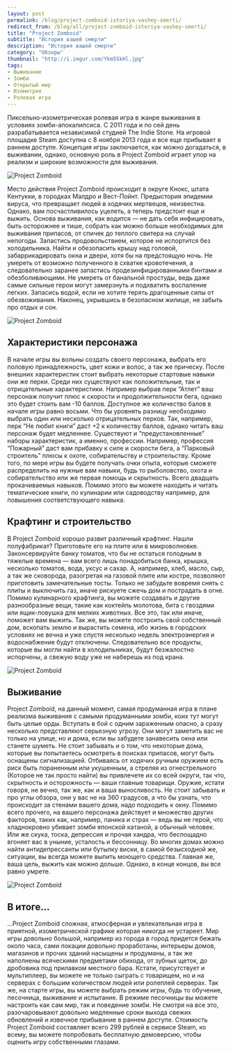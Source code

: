 ```yaml
---
layout: post
permalink: /blog/project-zomboid-istoriya-vashey-smerti/
redirect_from: /blog/all/project-zomboid-istoriya-vashey-smerti/
title: "Project Zomboid"
subtitle: "История вашей смерти"
description: "История вашей смерти"
category: "Обзоры"
thumbnail: "http://i.imgur.com/Ykm5SkHl.jpg"
tags:
- Выживание
- Зомби
- Открытый мир
- Изометрия
- Ролевая игра
---
```


Пиксельно-изометрическая ролевая игра в жанре выживания в условиях зомби-апокалипсиса. С 2011 года и по сей день разрабатывается независимой студией The Indie Stone. На игровой площадке Steam доступна с 8 ноября 2013 года и все еще прибывает в раннем доступе. Концепция игры заключается, как можно догадаться, в выживании, однако, основную роль в Project Zomboid играет упор на реализм и широкие возможности для выживания.

![Project Zomboid](http://i.imgur.com/Ykm5SkH.jpg)

Место действия Project Zomboid происходит в округе Кнокс, штата Кентукки, в городках Малдро и Вест-Пойнт. Предыстория эпидемии вируса, что превращает людей в ходячих мертвецов, неизвестна. Однако, вам посчастливилось уцелеть, а теперь предстоит еще и выжить. Основа выживания, как водится — не дать себя инфицировать, быть осторожнее и тише, собрать как можно больше необходимых для выживания припасов, от спичек до теплого свитера на случай непогоды. Запастись продовольствием, которое не испортится без холодильника. Найти и обезопасить крышу над головой, забаррикадировать окна и двери, хотя бы на предстоящую ночь. Не умереть от возможно полученного в схватке кровотечения, а следовательно заранее запастись продезинфицированными бинтами и обезболивающими. Не умереть от банальной простуды, ведь даже самые сильные герои могут замерзнуть и подхватить воспаление легких. Запасись водой, если не хотите терять драгоценные силы от обезвоживания. Наконец, укрывшись в безопасном жилище, не забыть про отдых и сон.

![Project Zomboid](http://i.imgur.com/TgLThLT.jpg)

## Характеристики персонажа

В начале игры вы вольны создать своего персонажа, выбрать его половую принадлежность, цвет кожи и волос, а так же прическу. После внешних характеристик стоит выбрать некоторые стартовые навыки они же перки. Среди них существуют как положительные, так и отрицательные характеристики. Например выбрав перк “Атлет” ваш персонаж получит плюс к скорости и продолжительности бега, однако это будет стоить вам -10 баллов. Доступное же количество балов в начале игры равно восьми. Что бы уровнять разницу необходимо выбрать один или несколько отрицательных перков. Так, например, перк “Не любит книги” даст +2 к количеству баллов, однако читать ваш персонаж будет медленнее. Существуют и “предустановленные” наборы характеристик, а именно, профессии. Например, профессия “Пожарный” даст вам прибавку к силе и скорости бега, а “Парковый строитель” плюсы к охоте, собирательству и строительству. Кроме того, по мере игры вы будете получать очки опыта, которые сможете распределить на нужные вам навыки, будь то рыболовство, охота и собирательство или же первая помощь и скрытность. Всего двадцать прокачиваемых навыков. Помимо этого вы можете находить и читать тематические книги, по кулинарии или садоводству например, для повышения соответствующего навыка.

## Крафтинг и строительство

В Project Zomboid хорошо развит различный крафтинг. Нашли полуфабрикат? Приготовьте его на плите или в микроволновке. Законсервируйте банку томатов, что бы не остаться голодным в тяжелые времена — вам всего лишь понадобиться банка, крышка, несколько томатов, вода, уксус и сахар. А, например, хлеб, масло, сыр, а так же сковорода, разогретая на газовой плите или костре, позволяют приготовить замечательные тосты. Только не забудьте вовремя снять с плиты и выключить газ, иначе рискуете сжечь дом и пострадать в огне. Помимо кулинарного крафтинга, вы можете создавать и другие разнообразные вещи, такие как коктейль молотова, бита с гвоздями или ящик-ловушка для мелких животных. Все это, так или иначе, поможет вам выжить. Так же, вы можете построить свой собственный дом, вскопать землю и вырастить семена, ибо жизнь в городских условиях не вечна и уже спустя несколько недель электроэнергия и водоснабжение будут отключены. Следовательно все продукты, которые вы могли найти в холодильниках, будут безжалостно испорчены, а свежую воду уже не наберешь из под крана.

![Project Zomboid](http://i.imgur.com/HpUDwNU.jpg)

## Выживание

Project Zomboid, на данный момент, самая продуманная игра в плане реализма выживания с самыми продуманными зомби, коих тут могут быть целые орды. Вступать в бой с одним зараженным опасно, а сразу несколько представляют серьезную угрозу. Они могут заметить вас не только на улице, но и дома, если вы забудете занавесить окна или станете шуметь. Не стоит забывать и о том, что некоторые дома, которые вы попытаетесь осмотреть в поисках припасов, могут быть оснащены сигнализацией. Отбиваясь от ходячих ручным оружием есть риск быть пораненным или укушенным, а стреляя из огнестрельного (Которое не так просто найти) вы привлечете их со всей округи, так что, скрытность и осторожность — ваши главные товарищи. Оружие, кстати говоря, не вечно, так же, как и ваша выносливость. Не стоит забывать и про углы обзора, они у вас не на 360 градусов, а что бы узнать, что происходит за стенами вашего дома, надо подходить к окну. Помимо всего прочего, на вашего персонажа действует и множество других факторов, таких как, например, паника и страх — ведь вы не герой, что хладнокровно убивает зомби японской катаной, а обычный человек. Или же скука, тоска, депрессия и прочая хандра, что беспощадно вгоняет вас в уныние, усталость и бессонницу. Во многих домах можно найти антидепрессанты или бутылку виски, в самой безысходной же, ситуации, вы всегда можете выпить моющего средства. Главная же, ваша цель, выжить как можно дольше. Однако, в конце концов, вы все равно умрете.

![Project Zomboid](http://i.imgur.com/TLoT2dU.jpg)

## В итоге…

…Project Zomboid сложная, атмосферная и увлекательная игра в приятной, изометрической графике которая никогда не устареет. Мир игры довольно большой, например из города в город придется бежать около часа, сами локации довольно проработаны, интерьеры домов, магазинов и прочих зданий насыщены и продуманы, а так же наполнены всяческими предметами обихода, от зубных щеток, до дробовика под прилавком местного бара. Кстати, присутствует и мультиплеер, вы можете не только сыграть с товарищем, но и на серверах с большим количеством людей или ролеплей серверах. Так же, на старте игры, вы можете выбрать режим игры, будь то обучение, песочница, выживание и испытание. В режиме песочницы вы можете настроить как сам мир, так и поведение зомби. Не смотря на все это, разочаровывают довольно медленные сроки выхода свежих обновлений и извечное прибывание в раннем доступе. Стоимость Project Zomboid составляет всего 299 рублей в сервисе Steam, ко всему, вы можете попробовать бесплатную демоверсию, чтобы оценить игру собственными глазами.